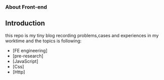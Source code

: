 ### About Front-end

## Introduction

this repo is my tiny blog recording problems,cases and experiences in my worktime
and the topics is following:
* [FE engineering]
* [pre-research]
* [JavaScript]
* [Css]
* [Http]